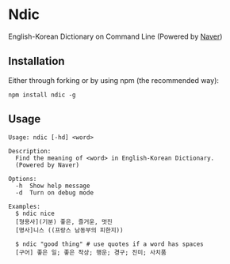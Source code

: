 Ndic
====

English-Korean Dictionary on Command Line
(Powered by [Naver](http://endic.naver.com/))


## Installation

Either through forking or by using npm (the recommended way):

    npm install ndic -g


## Usage

    Usage: ndic [-hd] <word>

    Description:
      Find the meaning of <word> in English-Korean Dictionary.
      (Powered by Naver)

    Options:
      -h  Show help message
      -d  Turn on debug mode

    Examples:
      $ ndic nice
      [형용사](기분) 좋은, 즐거운, 멋진
      [명사]니스 ((프랑스 남동부의 피한지))
    
      $ ndic "good thing" # use quotes if a word has spaces
      [구어] 좋은 일; 좋은 착상; 행운; 경구; 진미; 사치품
     

